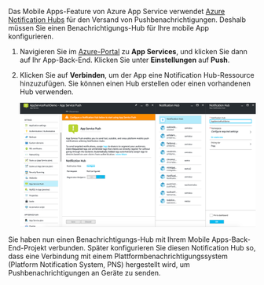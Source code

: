 Das Mobile Apps-Feature von Azure App Service verwendet [Azure Notification Hubs] für den Versand von Pushbenachrichtigungen. Deshalb müssen Sie einen Benachrichtigungs-Hub für Ihre mobile App konfigurieren.

1. Navigieren Sie im [Azure-Portal] zu **App Services**, und klicken Sie dann auf Ihr App-Back-End. Klicken Sie unter **Einstellungen** auf **Push**.
2. Klicken Sie auf **Verbinden**, um der App eine Notification Hub-Ressource hinzuzufügen. Sie können einen Hub erstellen oder einen vorhandenen Hub verwenden.

    ![](./media/app-service-mobile-create-notification-hub/configure-hub-flow.png)

Sie haben nun einen Benachrichtigungs-Hub mit Ihrem Mobile Apps-Back-End-Projekt verbunden. Später konfigurieren Sie diesen Notification Hub so, dass eine Verbindung mit einem Plattformbenachrichtigungssystem (Platform Notification System, PNS) hergestellt wird, um Pushbenachrichtigungen an Geräte zu senden.

[Azure-Portal]: https://portal.azure.com/
[Azure Notification Hubs]: https://azure.microsoft.com/en-us/documentation/articles/notification-hubs-push-notification-overview/
